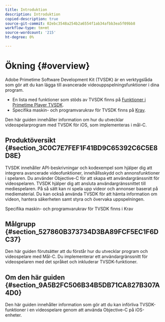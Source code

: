 ```yaml
---
title: Introduktion
description: Introduktion
copied-description: true
source-git-commit: 02ebc3548a254b2a6554f1ab34afbb3ea5f09bb8
workflow-type: tm+mt
source-wordcount: '215'
ht-degree: 0%

---
```


# Ökning {#overview}

Adobe Primetime Software Development Kit (TVSDK) är en verktygslåda som gör att du kan lägga till avancerade videouppspelningsfunktioner i dina program.

* En lista med funktioner som stöds av TVSDK finns på [Funktioner i Primetime Player TVSDK](../../ios-3x-introduction/ios-3x-overview/ios-3x-overview-of-the-player.md).
* Specifika maskin- och programvarukrav för TVSDK finns på [Krav](../../ios-3x-introduction/ios-3x-requirements.md).

Den här guiden innehåller information om hur du utvecklar videospelarprogram med TVSDK för iOS, som implementeras i mål-C.

## Produktöversikt {#section_3C0C7E7FEF1F41BD9C65392C6C5E8D8E}

TVSDK innehåller API-beskrivningar och kodexempel som hjälper dig att integrera avancerade videofunktioner, innehållsskydd och annonsfunktioner i spelaren. Du använder Objective-C för att skapa ett användargränssnitt för videospelaren. TVSDK hjälper dig att ansluta användargränssnittet till mediespelaren. På så sätt kan ni spela upp videor och annonser baserat på mediematerial. Du kan också använda TVSDK för att hämta information om videon, hantera säkerheten samt styra och övervaka uppspelningen.

Specifika maskin- och programvarukrav för TVSDK finns i Krav

## Målgrupp {#section_527860B373734D3BA89FCF5EC1F6DC37}

Den här guiden förutsätter att du förstår hur du utvecklar program och videospelare med Mål-C. Du implementerar ett användargränssnitt för videospelaren med det språket och inkluderar TVSDK-funktioner.

## Om den här guiden {#section_9A5B2FC506B34B5DB71CA827B307A4D0}

Den här guiden innehåller information som gör att du kan införliva TVSDK-funktioner i en videospelare genom att använda Objective-C på iOS-enheter.
